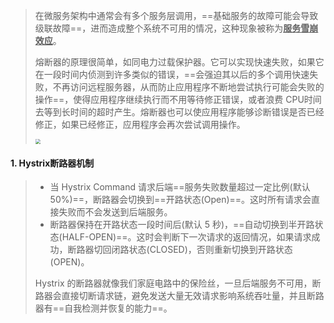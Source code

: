 >在微服务架构中通常会有多个服务层调用，==基础服务的故障可能会导致级联故障==，进而造成整个系统不可用的情况，这种现象被称为<u>**服务雪崩效应**</u>。
>
>熔断器的原理很简单，如同电力过载保护器。它可以实现快速失败，如果它在一段时间内侦测到许多类似的错误，==会强迫其以后的多个调用快速失败，不再访问远程服务器，从而防止应用程序不断地尝试执行可能会失败的操作==，使得应用程序继续执行而不用等待修正错误，或者浪费 CPU时间去等到长时间的超时产生。熔断器也可以使应用程序能够诊断错误是否已经修正，如果已经修正，应用程序会再次尝试调用操作。
>
><img src="https://tva1.sinaimg.cn/large/008eGmZEgy1gn1acxgcasj30x40g0wgl.jpg" style="zoom:50%">

#### 1. Hystrix断路器机制

>- 当 Hystrix Command 请求后端==服务失败数量超过一定比例(默认 50%)==，断路器会切换到==开路状态(Open)==。这时所有请求会直接失败而不会发送到后端服务。
>- 断路器保持在开路状态一段时间后(默认 5 秒)，==自动切换到半开路状态(HALF-OPEN)==。这时会判断下一次请求的返回情况，如果请求成功，断路器切回闭路状态(CLOSED)，否则重新切换到开路状态(OPEN)。
>
>Hystrix 的断路器就像我们家庭电路中的保险丝，一旦后端服务不可用，断路器会直接切断请求链，避免发送大量无效请求影响系统吞吐量，并且断路器有==自我检测并恢复的能力==。







































